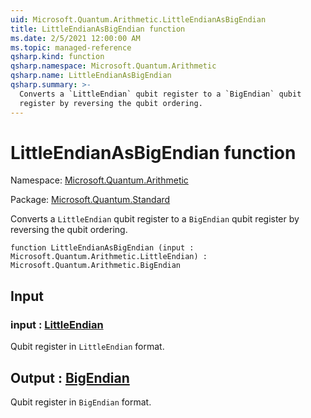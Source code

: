 ```yaml
---
uid: Microsoft.Quantum.Arithmetic.LittleEndianAsBigEndian
title: LittleEndianAsBigEndian function
ms.date: 2/5/2021 12:00:00 AM
ms.topic: managed-reference
qsharp.kind: function
qsharp.namespace: Microsoft.Quantum.Arithmetic
qsharp.name: LittleEndianAsBigEndian
qsharp.summary: >-
  Converts a `LittleEndian` qubit register to a `BigEndian` qubit
  register by reversing the qubit ordering.
---
```


# LittleEndianAsBigEndian function

Namespace: [Microsoft.Quantum.Arithmetic](xref:Microsoft.Quantum.Arithmetic)

Package: [Microsoft.Quantum.Standard](https://nuget.org/packages/Microsoft.Quantum.Standard)


Converts a `LittleEndian` qubit register to a `BigEndian` qubitregister by reversing the qubit ordering.

```qsharp
function LittleEndianAsBigEndian (input : Microsoft.Quantum.Arithmetic.LittleEndian) : Microsoft.Quantum.Arithmetic.BigEndian
```


## Input

### input : [LittleEndian](xref:Microsoft.Quantum.Arithmetic.LittleEndian)

Qubit register in `LittleEndian` format.



## Output : [BigEndian](xref:Microsoft.Quantum.Arithmetic.BigEndian)

Qubit register in `BigEndian` format.